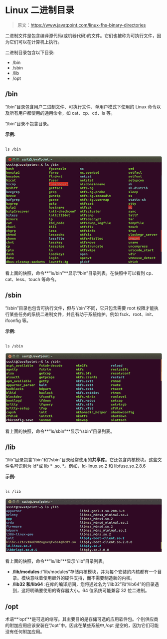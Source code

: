 # Linux 二进制目录

> 原文：<https://www.javatpoint.com/linux-fhs-binary-directories>

二进制文件是包含编译源代码(或机器代码)的文件。它们也被称为可执行文件，因为它们可以在计算机上执行。

二进制目录包含以下目录:

*   /bin
*   /sbin
*   /lib
*   /opt

## /bin

“/bin”目录包含用户二进制文件、可执行文件、单用户模式下使用的 Linux 命令以及所有用户都使用的通用命令，如 cat、cp、cd、ls 等。

“/bin”目录不包含目录。

**示例:**

```

ls /bin

```

![Linux Binary Directories1 ](img/525bb72611c1e0eb22aca8c3e25ab0a3.png)

看上面的快照，命令**“ls/bin”**显示“/bin”目录列表。在快照中可以看到 cp、cat、less、touch 等命令。

## /sbin

“/sbin”目录也包含可执行文件，但与“/bin”不同，它只包含需要 root 权限才能执行某些任务的系统二进制文件，并且有助于系统维护。例如 fsck、root、init、ifconfig 等。

**示例:**

```

ls /sbin

```

![Linux Binary Directories2 ](img/d663d842f8f74b2fcfd175e592f250c0.png)

看上面的快照，命令**“ls/sbin”**显示“/sbin”目录列表。

## /lib

“/lib”目录包含“/bin”和“/sbin”目录经常使用的**共享库**。它还包含内核模块。这些文件名可识别为 ld*或 lib * .so. *。例如，ld-linux.so.2 和 libfuse.so.2.8.6

**示例:**

```

ls /lib

```

![Linux Binary Directories3 ](img/0384cefb5d69fa99f3eba6beed2547c6.png)

看上面的快照，命令**“ls/lib”**显示“/lib”目录列表。

*   **/lib/modules**:/“lib/modules”存储内核模块，并为每个安装的内核都有一个目录。模块意味着使用额外的硬件支持，而不需要制造新的内核。
*   **/lib32 和/lib64** :在库的编译期间，您将通过名为“/lib32”和“/lib64”的目录遇到，这将明确要使用的寄存器大小。64 位系统可能兼容 32 位二进制。

## /opt

术语**‘opt’**是可选的缩写。其主要目的是存储可选的应用软件包。个别供应商的附加应用应该安装在“/opt”中。因此在某些系统中,/opt 是空的，因为它们可能没有任何附加应用。